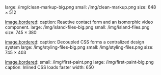 
[image.bordered]:
  caption: "The markup of this documentation area"
  large: /img/clean-markup-big.png
  small: /img/clean-markup.png
  size: 648 × 512


[image.bordered]:
  caption: Reactive contact form and an isomorphic video component.
  large: /img/island-files-big.png
  small: /img/island-files.png
  size: 745 × 380


[image.bordered]:
  caption: Decoupled CSS forms a centralized design system
  large: /img/styling-files-big.png
  small: /img/styling-files.png
  size: 745 × 403


[image.bordered]:
  small: /img/first-paint.png
  large: /img/first-paint-big.png
  caption: Inlined CSS loads faster
  width: 650
